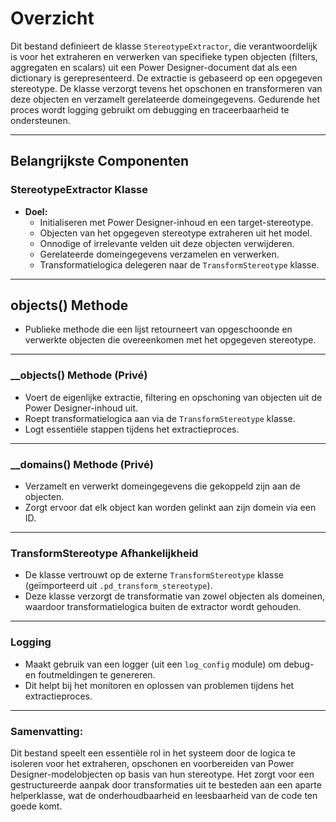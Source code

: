 # Overzicht

Dit bestand definieert de klasse `StereotypeExtractor`, die verantwoordelijk is voor het extraheren en verwerken van specifieke typen objecten (filters, aggregaten en scalars) uit een Power Designer-document dat als een dictionary is gerepresenteerd. De extractie is gebaseerd op een opgegeven stereotype. De klasse verzorgt tevens het opschonen en transformeren van deze objecten en verzamelt gerelateerde domeingegevens. Gedurende het proces wordt logging gebruikt om debugging en traceerbaarheid te ondersteunen.

---

## **Belangrijkste Componenten**

### **StereotypeExtractor Klasse**

- **Doel:**
  - Initialiseren met Power Designer-inhoud en een target-stereotype.
  - Objecten van het opgegeven stereotype extraheren uit het model.
  - Onnodige of irrelevante velden uit deze objecten verwijderen.
  - Gerelateerde domeingegevens verzamelen en verwerken.
  - Transformatielogica delegeren naar de `TransformStereotype` klasse.

---

## **objects() Methode**

- Publieke methode die een lijst retourneert van opgeschoonde en verwerkte objecten die overeenkomen met het opgegeven stereotype.

---

### **__objects() Methode** (Privé)

- Voert de eigenlijke extractie, filtering en opschoning van objecten uit de Power Designer-inhoud uit.
- Roept transformatielogica aan via de `TransformStereotype` klasse.
- Logt essentiële stappen tijdens het extractieproces.

---

### **__domains() Methode** (Privé)

- Verzamelt en verwerkt domeingegevens die gekoppeld zijn aan de objecten.
- Zorgt ervoor dat elk object kan worden gelinkt aan zijn domein via een ID.

---

### **TransformStereotype Afhankelijkheid**

- De klasse vertrouwt op de externe `TransformStereotype` klasse (geïmporteerd uit `.pd_transform_stereotype`).
- Deze klasse verzorgt de transformatie van zowel objecten als domeinen, waardoor transformatielogica buiten de extractor wordt gehouden.

---

### **Logging**

- Maakt gebruik van een logger (uit een `log_config` module) om debug- en foutmeldingen te genereren.
- Dit helpt bij het monitoren en oplossen van problemen tijdens het extractieproces.

---

### **Samenvatting:**

Dit bestand speelt een essentiële rol in het systeem door de logica te isoleren voor het extraheren, opschonen en voorbereiden van Power Designer-modelobjecten op basis van hun stereotype. Het zorgt voor een gestructureerde aanpak door transformaties uit te besteden aan een aparte helperklasse, wat de onderhoudbaarheid en leesbaarheid van de code ten goede komt.
